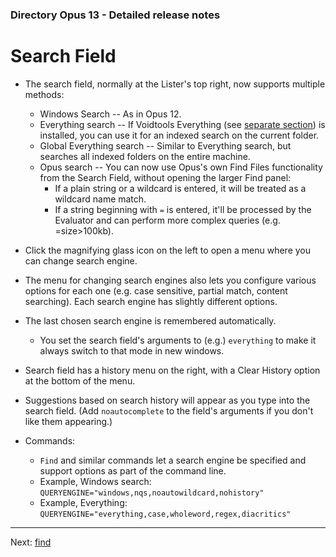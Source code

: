 ### Directory Opus 13 - Detailed release notes

# Search Field

- The search field, normally at the Lister's top right, now supports multiple methods:
  - Windows Search -- As in Opus 12.
  - Everything search -- If Voidtools Everything (see [separate section](/Manual/release_history/opus13_detailed/everything.md)) is installed, you can use it for an indexed search on the current folder.
  - Global Everything search -- Similar to Everything search, but searches all indexed folders on the entire machine.
  - Opus search -- You can now use Opus's own Find Files functionality from the Search Field, without opening the larger Find panel:
    - If a plain string or a wildcard is entered, it will be treated as a wildcard name match.
    - If a string beginning with `=` is entered, it'll be processed by the Evaluator and can perform more complex queries (e.g. =size\>100kb).

- Click the magnifying glass icon on the left to open a menu where you can change search engine.
- The menu for changing search engines also lets you configure various options for each one (e.g. case sensitive, partial match, content searching). Each search engine has slightly different options.
- The last chosen search engine is remembered automatically.
  - You set the search field's arguments to (e.g.) `everything` to make it always switch to that mode in new windows.

- Search field has a history menu on the right, with a Clear History option at the bottom of the menu.
- Suggestions based on search history will appear as you type into the search field. (Add `noautocomplete` to the field's arguments if you don't like them appearing.)
- Commands:
  - `Find` and similar commands let a search engine be specified and support options as part of the command line.
  - Example, Windows search: `QUERYENGINE="windows,nqs,noautowildcard,nohistory"`
  - Example, Everything: `QUERYENGINE="everything,case,wholeword,regex,diacritics"`

------------------------------------------------------------------------

Next: [find](/Manual/release_history/opus13_detailed/find.md)

